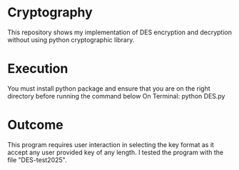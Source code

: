 # Cryptography
This repository shows my implementation of DES encryption and decryption without using python cryptographic library. 

# Execution
You must install python package and ensure that you are on the right directory before running the command below
On Terminal: python DES.py

# Outcome
This program requires user interaction in selecting the key format as it accept any user provided key of any length. I tested the program with the file "DES-test2025". 
